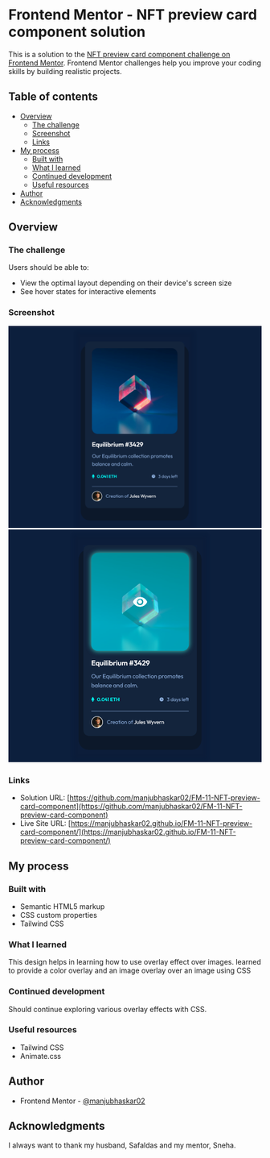 # Frontend Mentor - NFT preview card component solution

This is a solution to the [NFT preview card component challenge on Frontend Mentor](https://www.frontendmentor.io/challenges/nft-preview-card-component-SbdUL_w0U). Frontend Mentor challenges help you improve your coding skills by building realistic projects. 

## Table of contents

- [Overview](#overview)
  - [The challenge](#the-challenge)
  - [Screenshot](#screenshot)
  - [Links](#links)
- [My process](#my-process)
  - [Built with](#built-with)
  - [What I learned](#what-i-learned)
  - [Continued development](#continued-development)
  - [Useful resources](#useful-resources)
- [Author](#author)
- [Acknowledgments](#acknowledgments)


## Overview

### The challenge

Users should be able to:

- View the optimal layout depending on their device's screen size
- See hover states for interactive elements

### Screenshot

![desktop-view](./images/desktop-view.png)
![active-state](./images/active-view.png)


### Links

- Solution URL: [https://github.com/manjubhaskar02/FM-11-NFT-preview-card-component](https://github.com/manjubhaskar02/FM-11-NFT-preview-card-component)
- Live Site URL: [https://manjubhaskar02.github.io/FM-11-NFT-preview-card-component/](https://manjubhaskar02.github.io/FM-11-NFT-preview-card-component/)

## My process

### Built with

- Semantic HTML5 markup
- CSS custom properties
- Tailwind CSS

### What I learned

This design helps in learning how to use overlay effect over images. learned to provide a color overlay and an image overlay over an image using CSS 

### Continued development
Should continue exploring various overlay effects with CSS.
### Useful resources

- Tailwind CSS
- Animate.css 


## Author

- Frontend Mentor - [@manjubhaskar02](https://www.frontendmentor.io/profile/manjubhaskar02)


## Acknowledgments

I always want to thank my husband, Safaldas and my mentor, Sneha.